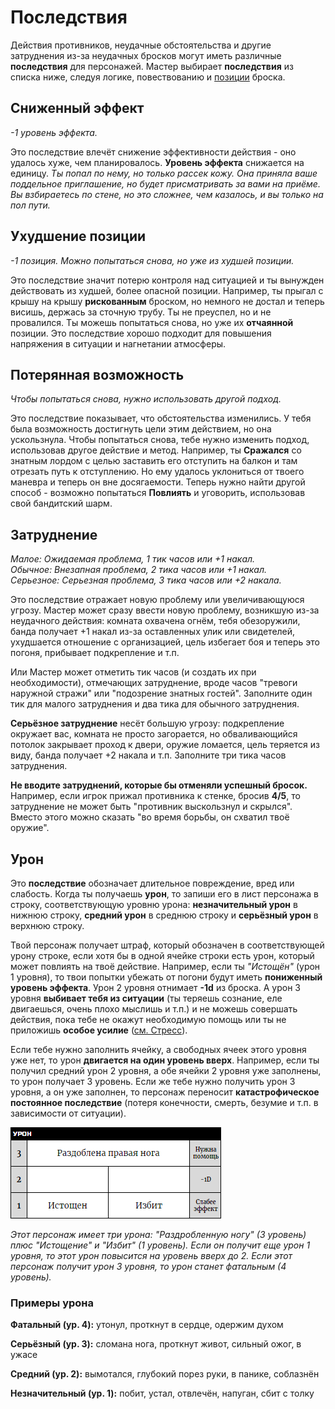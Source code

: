 # Последствия

Действия противников, неудачные обстоятельства и другие затруднения из-за неудачных бросков могут иметь различные **последствия** для персонажей. Мастер выбирает **последствия** из списка ниже, следуя логике, повествованию и [позиции](position) броска.

## Сниженный эффект

_-1 уровень эффекта._    

Это последствие влечёт снижение эффективности действия - оно удалось хуже, чем планировалось. **Уровень эффекта** снижается на единицу. _Ты попал по нему, но только рассек кожу. Она приняла ваше поддельное приглашение, но будет присматривать за вами на приёме. Вы взбираетесь по стене, но это сложнее, чем казалось, и вы только на пол пути._   																				

## Ухудшение позиции

_-1 позиция. Можно попытаться снова, но уже из худшей позиции._

Это последствие значит потерю контроля над ситуацией и ты вынужден действовать из худшей, более опасной позиции. Например, ты прыгал с крышу на крышу **рискованным** броском, но немного не достал и теперь висишь, держась за сточную трубу. Ты не преуспел, но и не провалился. Ты можешь попытаться снова, но уже их **отчаянной** позиции. Это последствие хорошо подходит для повышения напряжения в ситуации и нагнетании атмосферы.

## Потерянная возможность

_Чтобы попытаться снова, нужно использовать другой подход._						

Это последствие показывает, что обстоятельства изменились. У тебя была возможность достигнуть цели этим действием, но она ускользнула. Чтобы попытаться снова, тебе нужно изменить подход, использовав другое действие и метод. Например, ты **Сражался** со знатным лордом с целью заставить его отступить на балкон и там отрезать путь к отступлению. Но ему удалось уклониться от твоего маневра и теперь он вне досягаемости. Теперь нужно найти другой способ - возможно попытаться **Повлиять** и уговорить, использовав свой бандитский шарм.														

## Затруднение

_Малое: Ожидаемая проблема, 1 тик часов или +1 накал._ 																				
_Обычное: Внезапная проблема, 2 тика часов или +1 накал._																				
_Серьезное: Серьезная проблема, 3 тика часов или +2 накала._

Это последствие отражает новую проблему или увеличивающуюся угрозу. Мастер может сразу ввести новую проблему, возникшую из-за неудачного действия: комната охвачена огнём, тебя обезоружили, банда получает +1 накал из-за оставленных улик или свидетелей, ухудшается отношение с организацией, цель избегает боя и теперь это погоня, прибывает подкрепление и т.п.

Или Мастер может отметить тик часов (и создать их при необходимости), отмечающих затруднение, вроде часов "тревоги наружной стражи"	или "подозрение знатных гостей". Заполните один тик для малого затруднения и два тика для обычного затруднения.

**Серьёзное затруднение** несёт большую угрозу: подкрепление окружает вас, комната не просто загорается, но обваливающийся потолок закрывает проход к двери, оружие ломается, цель теряется из виду, банда получает +2 накала и т.п. Заполните три тика часов затруднения.

**Не вводите затруднений, которые бы отменяли успешный бросок.** Например, если игрок прижал противника к стенке, бросив **4/5**, то затруднение не может быть "противник выскользнул и скрылся". Вместо этого можно сказать "во время борьбы, он схватил твоё оружие".

## Урон

Это **последствие** обозначает длительное повреждение, вред или слабость. Когда ты получаешь **урон**, то запиши его в лист персонажа в строку, соответствующую уровню урона: **незначительный урон** в нижнюю строку, **средний урон** в среднюю строку и **серьёзный урон** в верхнюю строку.

Твой персонаж получает штраф, который обозначен в соответствующей урону строке, если хотя бы в одной ячейке строки есть урон, который может повлиять на твоё действие. Например, если ты _"Истощён"_ (урон 1 уровня), то твои попытки убежать от погони будут иметь **пониженный уровень эффекта**. Урон 2 уровня отнимает **-1d** из броска. А урон 3 уровня **выбивает тебя из ситуации** (ты теряешь сознание, еле двигаешься, очень плохо мыслишь и т.п.) и не можешь совершать действия, пока тебе не окажут необходимую помощь или ты не приложишь **особое усилие** ([см. Стресс](../stress-trauma)).

Если тебе нужно заполнить ячейку, а свободных ячеек этого уровня уже нет, то урон **двигается на один уровень вверх**. Например, если ты получил средний урон 2 уровня, а обе ячейки 2 уровня уже заполнены, то урон получает 3 уровень. Если же тебе нужно получить урон 3 уровня, а он уже заполнен, то персонаж переносит **катастрофическое постоянное последствие** (потеря конечности, смерть, безумие и т.п. в зависимости от ситуации).

![](_images/harm.png)

_Этот персонаж имеет три урона: "Раздробленную ногу" (3 уровень) плюс "Истощение" и "Избит" (1 уровень). Если он получит еще урон 1 уровня, то этот урон повысится на уровень вверх до 2. Если этот персонаж получит урон 3 уровня, то урон станет фатальным (4 уровень)._

### Примеры урона

**Фатальный (ур. 4):** утонул, проткнут в сердце, одержим духом

**Серьёзный (ур. 3):** сломана нога, проткнут живот, сильный ожог, в ужасе

**Средний (ур. 2):** вымотался, глубокий порез руки, в панике, соблазнён

**Незначительный (ур. 1):** побит, устал, отвлечён, напуган, сбит с толку
